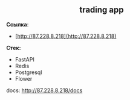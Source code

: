 <h2 align="center">trading app</h2>

**Ссылка**:
- [http://87.228.8.218](http://87.228.8.218)


**Стек:**
- FastAPI 
- Redis 
- Postgresql 
- Flower

docs: http://87.228.8.218/docs

